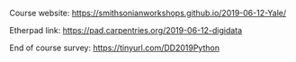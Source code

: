 
Course website: https://smithsonianworkshops.github.io/2019-06-12-Yale/  

Etherpad link: https://pad.carpentries.org/2019-06-12-digidata

End of course survey: https://tinyurl.com/DD2019Python
